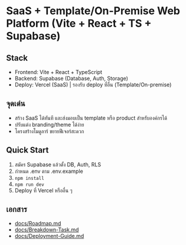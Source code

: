 # SaaS + Template/On-Premise Web Platform (Vite + React + TS + Supabase)

## Stack

- Frontend: Vite + React + TypeScript
- Backend: Supabase (Database, Auth, Storage)
- Deploy: Vercel (SaaS) | รองรับ deploy ที่อื่น (Template/On-premise)

## จุดเด่น

- สร้าง SaaS ได้ทันที และส่งมอบเป็น template หรือ product สำหรับองค์กรได้
- ปรับแต่ง branding/theme ได้ง่าย
- โครงสร้างโมดูลาร์ ขยายฟีเจอร์สะดวก

## Quick Start

1. สมัคร Supabase แล้วตั้ง DB, Auth, RLS
2. กำหนด .env ตาม .env.example
3. `npm install`
4. `npm run dev`
5. Deploy ที่ Vercel หรืออื่น ๆ

## เอกสาร

- [docs/Roadmap.md](docs/Roadmap.md)
- [docs/Breakdown-Task.md](docs/Breakdown-Task.md)
- [docs/Deployment-Guide.md](docs/Deployment-Guide.md)
